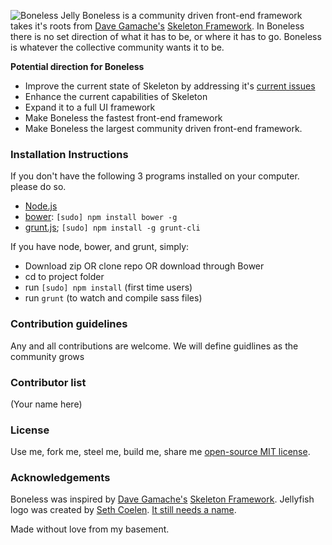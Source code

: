 ![Boneless Jelly](https://raw.githubusercontent.com/whatsnewsaes/Boneless/master/images/Jelly.png)
Boneless is a community driven front-end framework takes it's roots from [Dave Gamache's](https://twitter.com/dhg) [Skeleton Framework](https://github.com/dhg/Skeleton). In Boneless there is no set direction of what it has to be, or where it has to go. Boneless is whatever the collective community wants it to be.

**Potential direction for Boneless**
 * Improve the current state of Skeleton by addressing it's [current issues](https://github.com/dhg/Skeleton/issues)
 * Enhance the current capabilities of Skeleton
 * Expand it to a full UI framework
 * Make Boneless the fastest front-end framework
 * Make Boneless the largest community driven front-end framework.

### Installation Instructions
If you don't have the following 3 programs installed on your computer. please do so.
  * [Node.js](http://nodejs.org)
  * [bower](http://bower.io): `[sudo] npm install bower -g`
  * [grunt.js](http://grunt.js); `[sudo] npm install -g grunt-cli`

If you have node, bower, and grunt, simply:
  * Download zip OR clone repo OR download through Bower
  * cd to project folder
  * run `[sudo] npm install` (first time users)
  * run `grunt` (to watch and compile sass files)


### Contribution guidelines
Any and all contributions are welcome. We will define guidlines as the community grows

### Contributor list
(Your name here)

### License
Use me, fork me, steel me, build me, share me [open-source MIT license](http://opensource.org/licenses/mit-license.php).

### Acknowledgements
Boneless was inspired by [Dave Gamache's](https://twitter.com/dhg) [Skeleton Framework](https://github.com/dhg/Skeleton). Jellyfish logo was created by [Seth Coelen](http://www.twitter.com/whatsnewsaes). [It still needs a name](https://github.com/whatsnewsaes/Boneless/issues/1).

Made without love from my basement.
